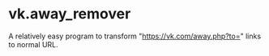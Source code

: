 # vk.away_remover
A relatively easy program to transform "https://vk.com/away.php?to=" links to normal URL.
